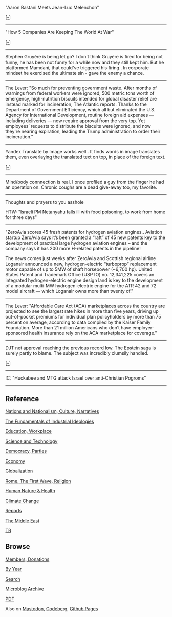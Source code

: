 
"Aaron Bastani Meets Jean-Luc Mélenchon"

[[-]](https://youtu.be/6WFTiA_H67g?t=3294)

---

"How 5 Companies Are Keeping The World At War"

[[-]](https://www.youtube.com/embed/lDB3L23UMCQ?start=242&end=652)

---

Stephen Gruyère is being let go? I don't think Gruyère is fired for
being not funny, he has been not funny for a while now and they still
kept him. But he platformed Mamdani, that could've triggered his
firing.. In corporate mindset he exercised the ultimate sin - gave the
enemy a chance.

---

The Lever: "So much for preventing government waste. After months of
warnings from federal workers were ignored, 500 metric tons worth of
emergency, high-nutrition biscuits intended for global disaster relief
are instead marked for incineration, The Atlantic reports. Thanks to
the Department of Government Efficiency, which all but eliminated the
U.S. Agency for International Development, routine foreign aid
expenses — including deliveries — now require approval from the very
top. Yet employees’ requests to distribute the biscuits were ignored,
and now they're nearing expiration, leading the Trump administration
to order their incineration."

---

Yandex Translate by Image works well.. It finds words in image
translates them, even overlaying the translated text on top, in place
of the foreign text.

[[-]](https://translate.yandex.com/en/ocr)

---

Mind/body connnection is real. I once profiled a guy from the finger
he had an operation on. Chronic coughs are a dead give-away too, my
favorite.

---

Thoughts and prayers to you asshole

HTW: "Israeli PM Netanyahu falls ill with food poisoning, to work from
home for three days"

---

"ZeroAvia scores 45 fresh patents for hydrogen aviation
engines.. Aviation startup ZeroAvia says it’s been granted a “raft” of
45 new patents key to the development of practical large hydrogen
aviation engines – and the company says it has 200 more H-related
patents in the pipeline!

The news comes just weeks after ZeroAvia and Scottish regional airline
Loganair announced a new, hydrogen-electric “turboprop” replacement
motor capable of up to 5MW of shaft horsepower (~6,700 hp). United
States Patent and Trademark Office (USPTO) no. 12,341,225 covers an
integrated hydrogen-electric engine design land is key to the
development of a modular multi-MW hydrogen-electric engine for the ATR
42 and 72 model aircraft — which Loganair owns more than twenty of."

---

The Lever: "Affordable Care Act (ACA) marketplaces across the country
are projected to see the largest rate hikes in more than five years,
driving up out-of-pocket premiums for individual plan policyholders by
more than 75 percent on average, according to data compiled by the
Kaiser Family Foundation. More than 21 million Americans who don’t
have employer-sponsored health insurance rely on the ACA marketplace
for coverage."

---

DJT net approval reaching the previous record low. The Epstein saga is
surely partly to blame. The subject was incredibly clumsily handled.

[[-]](https://cdn.fosstodon.org/media_attachments/files/114/886/305/349/113/191/original/951aabf3c1917aa6.jpg)

---

IC: "Huckabee and MTG attack Israel over anti-Christian Pogroms"

---

## Reference

[Nations and Nationalism, Culture, Narratives](0119/2013/02/nations-and-nationalism.html)

[The Fundamentals of Industrial Ideologies](0119/2011/04/fundamentals-of-industrial-ideologies.html)

[Education, Workplace](0119/2017/09/education-workplace.html)

[Science and Technology](0119/2018/09/science-technology.html)

[Democracy, Parties](0119/2016/11/democracy.html)

[Economy](2021/01/economy.html)

[Globalization](0119/2018/09/globalization.html)

[Rome, The First Wave, Religion](0119/2017/12/rome.html)

[Human Nature & Health](2020/07/human-nature.html)

[Climate Change](2022/01/climate.html)

[Reports](2021/01/reports.html)

[The Middle East](0119/2019/07/middleeast.html)

[TR](../tr/index.html)

## Browse

[Members, Donations](2022/08/members.html)

[By Year](years.html)

[Search](https://muratk5n.github.io/thirdwave/en/search.html)

[Microblog Archive](mbl/index.html)

[PDF](https://www.dropbox.com/scl/fi/8kl0sla1booo83zeb28dn/tw-all.pdf?rlkey=p9r319p8jbzak5du3dasju05y&st=28wknfsp&raw=1)

Also on 
[Mastodon](https://fosstodon.org/@muratk5n),
[Codeberg](https://muratk5n.codeberg.page/en/),
[Github Pages](https://muratk5n.github.io/thirdwave/en/)




